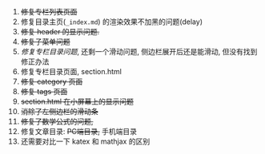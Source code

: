 1. ~~修复专栏列表页面~~
2. 修复目录主页(`_index.md`) 的渲染效果不加黑的问题(delay)
3. ~~修复 header 的显示问题.~~
4. ~~修复子菜单问题~~
5. _修复专栏目录问题_, 还剩一个滑动问题, 侧边栏展开后还是能滑动, 但没有找到修正办法
6. 修复专栏目录页面, section.html
7. ~~修复 category 页面~~
8. ~~修复 tags 页面~~
9. ~~section.html 在小屏幕上的显示问题~~
10. ~~消除了左侧边栏的滑动条~~
11. ~~修复了数学公式的问题,~~
12. 修复文章目录: ~~PC端目录,~~ 手机端目录
13. 还需要对比一下 katex 和 mathjax 的区别
